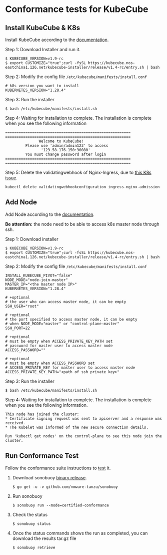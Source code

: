# Conformance tests for KubeCube

## Install KubeCube & K8s

Install KubeCube according to the [documentation](https://www.kubecube.io/docs/installation-guide/all-in-one/#%E5%9C%A8-linux-%E4%B8%8A%E9%83%A8%E7%BD%B2-kubecube).

Step 1: Download Installer and run it.

```shell
$ KUBECUBE_VERSION=v1.9-rc 
$ export CUSTOMIZE="true";curl -fsSL https://kubecube.nos-eastchina1.126.net/kubecube-installer/release/v1.4-rc/entry.sh | bash
```

Step 2: Modify the config file  `/etc/kubecube/manifests/install.conf`

```
# k8s version you want to install
KUBERNETES_VERSION="1.28.4"
```

Step 3: Run the installer

`$ bash /etc/kubecube/manifests/install.sh`

Step 4: Waiting for installation to complete. The installation is complete when you see the following information

```shell
========================================================
========================================================
               Welcome to KubeCube!
         Please use 'admin/admin123' to access
                '123.58.176.150:30080'
         You must change password after login
========================================================
========================================================
```

Step 5: Delete the validatingwebhook of Nginx-Ingress, due to [this K8s issue](https://github.com/kubernetes/kubernetes/pull/100449#issuecomment-804788806). 

`kubectl delete validatingwebhookconfiguration ingress-nginx-admission`

## Add Node

Add Node according to the [documentation](https://www.kubecube.io/docs/installation-guide/add-k8s-node/).

**Be attention:** the node need to be able to access k8s master node through ssh.

Step 1: Download installer

```shell
$ KUBECUBE_VERSION=v1.9-rc
$ export CUSTOMIZE="true";curl -fsSL https://kubecube.nos-eastchina1.126.net/kubecube-installer/release/v1.4-rc/entry.sh | bash
```

Step 2: Modify the config file  `/etc/kubecube/manifests/install.conf`

```
INSTALL_KUBECUBE_PIVOT="false"
NODE_MODE="node-join-master"
MASTER_IP="<the master node IP>"
KUBERNETES_VERSION="1.28.4"

# +optional
# the user who can access master node, it can be empty
SSH_USER="root"

# +optional
# the port specified to access master node, it can be empty
# when NODE_MODE="master" or "control-plane-master"
SSH_PORT=22

# +optional
# must be empty when ACCESS_PRIVATE_KEY_PATH set
# password for master user to access master node
ACCESS_PASSWORD=""

# +optional
# must be empty when ACCESS_PASSWORD set
# ACCESS_PRIVATE_KEY for master user to access master node
ACCESS_PRIVATE_KEY_PATH="<path of ssh private key>"
```

Step 3: Run the installer

`$ bash /etc/kubecube/manifests/install.sh`

Step 4: Waiting for installation to complete. The installation is complete when you see the following information.

```shell
This node has joined the cluster:
* Certificate signing request was sent to apiserver and a response was received.
* The Kubelet was informed of the new secure connection details.

Run 'kubectl get nodes' on the control-plane to see this node join the cluster.
```

## Run Conformance Test

Follow the conformance suite instructions to [test](https://github.com/cncf/k8s-conformance/blob/master/instructions.md) it.

1. Download sonobuoy  [binary release](https://github.com/vmware-tanzu/sonobuoy/releases).

   ````shell
   $ go get -u -v github.com/vmware-tanzu/sonobuoy
   ````

1. Run sonobuoy

   ```shell
   $ sonobuoy run --mode=certified-conformance
   ```

1. Check the status

   ```shell
   $ sonobuoy status
   ```
   
1. Once the status commands shows the run as completed, you can download the results tar.gz file

   ```shell
   $ sonobuoy retrieve
   ```

